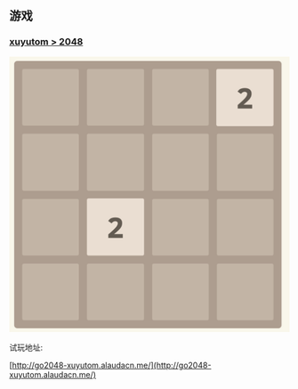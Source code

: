 ## 游戏

### [xuyutom > 2048](https://hub.alauda.cn/repos/xuyutom/2048)


![](../images/apps/games/2048.png)

试玩地址:

[http://go2048-xuyutom.alaudacn.me/](http://go2048-xuyutom.alaudacn.me/)
